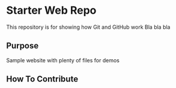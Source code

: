 # Starter Web Repo

This repository is for showing how Git and GitHub work
Bla bla bla

## Purpose

Sample website with plenty of files for demos

## How To Contribute

